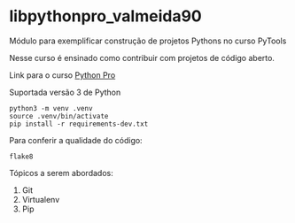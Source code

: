 # libpythonpro_valmeida90
Módulo para exemplificar construção de projetos Pythons no curso PyTools

Nesse curso é ensinado como contribuir com projetos de código aberto.

Link para o curso [Python Pro](https://www.python.pro.br/)

Suportada versão 3 de Python

```console
python3 -m venv .venv
source .venv/bin/activate
pip install -r requirements-dev.txt
```

Para conferir a qualidade do código:
```console
flake8
```

Tópicos a serem abordados:
1. Git
2. Virtualenv
3. Pip